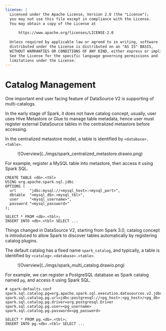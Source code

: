 ```yaml
---
license: |
  Licensed under the Apache License, Version 2.0 (the "License");
  you may not use this file except in compliance with the License.
  You may obtain a copy of the License at
  
      https://www.apache.org/licenses/LICENSE-2.0
  
  Unless required by applicable law or agreed to in writing, software
  distributed under the License is distributed on an "AS IS" BASIS,
  WITHOUT WARRANTIES OR CONDITIONS OF ANY KIND, either express or implied.
  See the License for the specific language governing permissions and
  limitations under the License.
---
```


Catalog Management
===

One important end user facing feature of DataSource V2 is supporting of multi-catalogs.

In the early stage of Spark, it does not have catalog concept, usually, user uses Hive Metastore or Glue to
manage table metadata, hence user must register external DataSource tables in the centralized metastore before
accessing.

In the centralized metastore model, a table is identified by `<database>.<table>`.

<figure markdown>
  ![Overview](../imgs/spark_centralized_metastore.drawio.png)
</figure>

For example, register a MySQL table into metastore, then access it using Spark SQL.

```sparksql
CREATE TABLE <db>.<tbl>
USING org.apache.spark.sql.jdbc
OPTIONS (
  url      "jdbc:mysql://<mysql_host>:<mysql_port>",
  dbtable  "<mysql_db>.<mysql_tbl>",
  user     "<mysql_username>",
  password "<mysql_password>"
);
```

```sparksql
SELECT * FROM <db>.<tbl>;
INSERT INTO <db>.<tbl> SELECT ...
```

Things changed in DataSource V2, starting from Spark 3.0, catalog concept is introduced to allow Spark to discover
tables automatically by registering catalog plugins.

The default catalog has a fixed name `spark_catalog`, and typically, a table is identified by `<catalog>.<database>.<table>`.

<figure markdown>
  ![Overview](../imgs/spark_multi_catalog.drawio.png)
</figure>

For example, we can register a PostgreSQL database as Spark catalog named `pg`, and access it using Spark SQL.

```properties
# spark-defaults.conf
spark.sql.catalog.pg=org.apache.spark.sql.execution.datasources.v2.jdbc.JDBCTableCatalog
spark.sql.catalog.pg.url=jdbc:postgresql://<pg_host>:<pg_host>/<pg_db>
spark.sql.catalog.pg.driver=org.postgresql.Driver
spark.sql.catalog.pg.user=<pg_username>
spark.sql.catalog.pg.password=<pg_password>
```

```sparksql
SELECT * FROM pg.<db>.<tbl>;
INSERT INTO pg.<db>.<tbl> SELECT ...
```
